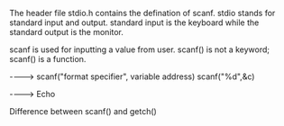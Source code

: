 The header file stdio.h contains the defination of scanf.
stdio stands for standard input and output.
standard input is the keyboard while the standard output is the monitor.

scanf is used for inputting a value from user.
scanf() is not a keyword; scanf() is a function.

----> scanf("format specifier", variable address)
      scanf("%d",&c)
      
      
----> Echo

Difference between scanf() and getch()
